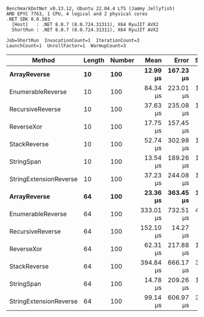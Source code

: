 ```

BenchmarkDotNet v0.13.12, Ubuntu 22.04.4 LTS (Jammy Jellyfish)
AMD EPYC 7763, 1 CPU, 4 logical and 2 physical cores
.NET SDK 8.0.303
  [Host]   : .NET 8.0.7 (8.0.724.31311), X64 RyuJIT AVX2
  ShortRun : .NET 8.0.7 (8.0.724.31311), X64 RyuJIT AVX2

Job=ShortRun  InvocationCount=1  IterationCount=3  
LaunchCount=1  UnrollFactor=1  WarmupCount=3  

```
| Method                 | Length | Number | Mean      | Error     | StdDev    | Median     | Min        | Max       | Allocated |
|----------------------- |------- |------- |----------:|----------:|----------:|-----------:|-----------:|----------:|----------:|
| **ArrayReverse**           | **10**     | **100**    |  **12.99 μs** | **167.23 μs** |  **9.166 μs** |   **7.876 μs** |   **7.525 μs** |  **23.57 μs** |  **10.09 KB** |
| EnumerableReverse      | 10     | 100    |  84.34 μs | 223.01 μs | 12.224 μs |  80.060 μs |  74.840 μs |  98.13 μs |  25.72 KB |
| RecursiveReverse       | 10     | 100    |  37.63 μs | 235.08 μs | 12.886 μs |  34.225 μs |  26.791 μs |  51.88 μs |  33.53 KB |
| ReverseXor             | 10     | 100    |  17.75 μs | 157.45 μs |  8.631 μs |  14.587 μs |  11.140 μs |  27.51 μs |  10.09 KB |
| StackReverse           | 10     | 100    |  52.74 μs | 302.98 μs | 16.607 μs |  43.327 μs |  42.986 μs |  71.92 μs |  31.19 KB |
| StringSpan             | 10     | 100    |  13.54 μs | 189.26 μs | 10.374 μs |   7.815 μs |   7.295 μs |  25.52 μs |   5.41 KB |
| StringExtensionReverse | 10     | 100    |  37.23 μs | 244.08 μs | 13.379 μs |  29.887 μs |  29.125 μs |  52.67 μs |  28.84 KB |
| **ArrayReverse**           | **64**     | **100**    |  **23.36 μs** | **363.45 μs** | **19.922 μs** |  **12.033 μs** |  **11.692 μs** |  **46.37 μs** |  **30.41 KB** |
| EnumerableReverse      | 64     | 100    | 333.01 μs | 732.51 μs | 40.151 μs | 319.721 μs | 301.186 μs | 378.12 μs |  59.31 KB |
| RecursiveReverse       | 64     | 100    | 152.10 μs |  14.27 μs |  0.782 μs | 151.694 μs | 151.614 μs | 153.01 μs | 560.88 KB |
| ReverseXor             | 64     | 100    |  62.31 μs | 217.88 μs | 11.943 μs |  60.047 μs |  51.653 μs |  75.22 μs |  30.41 KB |
| StackReverse           | 64     | 100    | 394.84 μs | 666.17 μs | 36.515 μs | 402.625 μs | 355.057 μs | 426.83 μs |  88.22 KB |
| StringSpan             | 64     | 100    |  14.78 μs | 209.26 μs | 11.470 μs |   8.160 μs |   8.160 μs |  28.03 μs |  15.56 KB |
| StringExtensionReverse | 64     | 100    |  99.14 μs | 606.97 μs | 33.270 μs |  81.063 μs |  78.829 μs | 137.54 μs |  68.69 KB |
